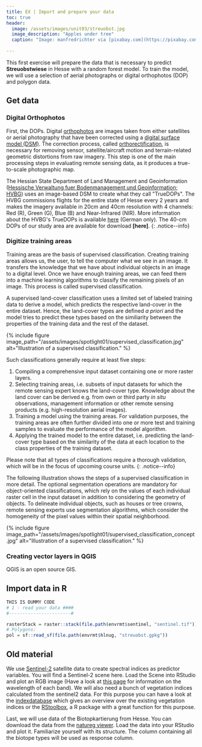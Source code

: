 ```yaml
---
title: EX | Import and prepare your data
toc: true
header:
  image: /assets/images/unit03/streuobst.jpg
  image_description: "Apples under tree"
  caption: "Image: manfredrichter via [pixabay.com](https://pixabay.com/de/photos/%C3%A4pfel-streuobst-obstbaum-apfelbaum-3684775/)"
  
--- 
```


This first exercise will prepare the data that is necessary to predict **Streuobstwiese** in Hesse with a random forest model. To train the model, we will use a selection of aerial photographs or digital orthophotos (DOP) and polygon data.

## Get data


### Digital Orthophotos

First, the DOPs. Digital [orthophotos](https://en.wikipedia.org/wiki/Orthophoto) are images taken from either satellites or aerial photography that have been corrected using a [digital surface model (DSM)](https://en.wikipedia.org/wiki/Digital_elevation_model#Terminology). The correction process, called [orthorectification](https://www.dlr.de/eoc/en/desktopdefault.aspx/tabid-6144/10056_read-20918/), is necessary for removing sensor, satellite/aircraft motion and terrain-related geometric distortions from raw imagery. This step is one of the main processing steps in evaluating remote sensing data, as it produces a true-to-scale photographic map.

The Hessian State Department of Land Management and Geoinformation ([Hessische Verwaltung fuer Bodenmanagement und Geoinformation; HVBG](https://hvbg.hessen.de/)) uses an image-based DSM to create what they call "TrueDOPs". The HVBG commissions flights for the entire state of Hesse every 2 years and makes the imagery available in 20cm and 40cm resolution with 4 channels: Red (R), Green (G), Blue (B) and Near-Infrared (NIR). More information about the HVBG's TrueDOPs is available [here](https://hvbg.hessen.de/geoinformation/landesvermessung/geotopographie/luftbilder/digitale-orthophotos-atkis%C2%AE-dops-und-true) (German only). The 40-cm DOPs of our study area are available for download **[here]**.
{: .notice--info}

### Digitize training areas

Training areas are the basis of supervised classification. Creating training areas allows us, the user, to tell the computer what we see in an image. It transfers the knowledge that we have about individual objects in an image to a digital level. Once we have enough training areas, we can feed them into a machine learning algorithms to classify the remaining pixels of an image. This process is called supervised classification.

A supervised land-cover classification uses a limited set of labeled training data to derive a model, which predicts the respective land-cover in the entire dataset. Hence, the land-cover types are defined *a priori* and the model tries to predict these types based on the similiarity between the properties of the training data and the rest of the dataset.

{% include figure image_path="/assets/images/spotlight01/supervised_classification.jpg" alt="Illustration of a supervised classification." %}

Such classifications generally require at least five steps:
1. Compiling a comprehensive input dataset containing one or more raster layers.
1. Selecting training areas, i.e. subsets of input datasets for which the remote sensing expert knows the land-cover type. Knowledge about the land cover can be derived e.g. from own or third party *in situ* observations, management information or other remote sensing products (e.g. high-resolution aerial images).
1. Training a model using the training areas. For validation purposes, the training areas are often further divided into one or more test and training samples to evaluate the performance of the model algorithm.
1. Applying the trained model to the entire dataset, i.e. predicting the land-cover type based on the similarity of the data at each location to the class properties of the training dataset.

Please note that all types of classifications require a thorough validation, which will be in the focus of upcoming course units.
{: .notice--info} 

The following illustration shows the steps of a supervised classification in more detail. The optional segmentation operations are mandatory for object-oriented classifications, which rely on the values of each individual raster cell in the input dataset in addition to considering the geometry of objects. To delineate individual objects, such as houses or tree crowns, remote sensing experts use segmentation algorithms, which consider the homogeneity of the pixel values within their spatial neighborhood. 

{% include figure image_path="/assets/images/spotlight01/supervised_classification_concept.jpg" alt="Illustration of a supervised classification." %}

### Creating vector layers in QGIS

QGIS is an open source GIS.

## Import data in R

```r
THIS IS DUMMY CODE
# 1 - read your data ####
#-----------------------#

rasterStack = raster::stack(file.path(envrmt$sentinel, "sentinel.tif"))
# Polygons:
pol = sf::read_sf(file.path(envrmt$hlnug, "streuobst.gpkg"))

```


## Old material

We use [Sentinel-2](https://sentinel.esa.int/web/sentinel/missions/sentinel-2) satellite data to create spectral indices as predictor variables. You will find a Sentinel-2 scene here. Load the Scene into RStudio and plot an RGB image (Have a look at [this page]( https://sentinels.copernicus.eu/web/sentinel/user-guides/sentinel-2-msi/resolutions/spatial) for information on the wavelength of each band). 
We will also need a bunch of vegetation indices calculated from the sentinel2 data. For this purpose you can have a look at the [indexdatabase]( https://www.indexdatabase.de/) which gives an overview over the existing vegetation indices or the [RStoolbox]( https://cran.r-project.org/web/packages/RStoolbox/index.html), a R package with a great function for this purpose.

Last, we will use data of the Biotopkartierung from Hesse. You can download the data from the [natureg viewer](https://natureg.hessen.de/infomaterial/geodaten.php). Load the data into your RStudio and plot it. Familiarize yourself with its structure. The column containing all the biotope types will be used as response column.
 
